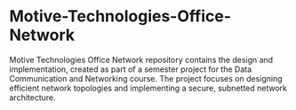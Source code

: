 # Motive-Technologies-Office-Network
Motive Technologies Office Network repository contains the design and implementation, created as part of a semester project for the Data Communication and Networking course. The project focuses on designing efficient network topologies and implementing a secure, subnetted network architecture.

